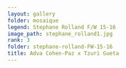 ```yaml
---
layout: gallery
folder: mosaique
legend: Stephane Rolland F/W 15-16
image_path: stephane_rolland1.jpg
rank: 3
folder: stephane-rolland-FW-15-16
title: Adva Cohen-Paz x Tzuri Gueta
---
```

